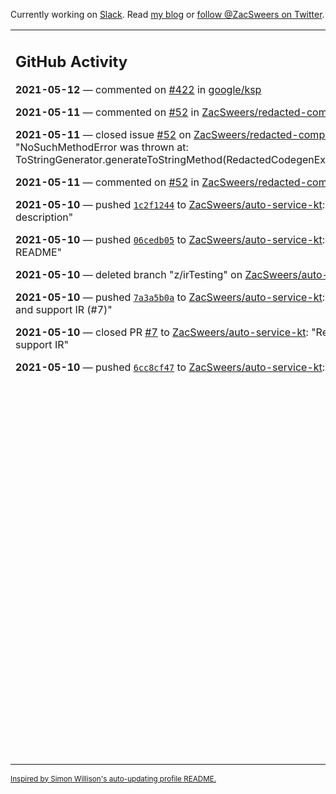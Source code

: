 Currently working on [Slack](https://slack.com/). Read [my blog](https://zacsweers.dev/) or [follow @ZacSweers on Twitter](https://twitter.com/ZacSweers).

<table><tr><td valign="top" width="60%">

## GitHub Activity
<!-- githubActivity starts -->
**2021-05-12** — commented on [#422](https://github.com/google/ksp/pull/422#issuecomment-839772270) in [google/ksp](https://api.github.com/repos/google/ksp)

**2021-05-11** — commented on [#52](https://github.com/ZacSweers/redacted-compiler-plugin/issues/52#issuecomment-838669235) in [ZacSweers/redacted-compiler-plugin](https://api.github.com/repos/ZacSweers/redacted-compiler-plugin)

**2021-05-11** — closed issue [#52](https://api.github.com/repos/ZacSweers/redacted-compiler-plugin/issues/52) on [ZacSweers/redacted-compiler-plugin](https://api.github.com/repos/ZacSweers/redacted-compiler-plugin): "NoSuchMethodError was thrown at: ToStringGenerator.generateToStringMethod(RedactedCodegenExtension.kt:229)"

**2021-05-11** — commented on [#52](https://github.com/ZacSweers/redacted-compiler-plugin/issues/52#issuecomment-838650409) in [ZacSweers/redacted-compiler-plugin](https://api.github.com/repos/ZacSweers/redacted-compiler-plugin)

**2021-05-10** — pushed [`1c2f1244`](https://github.com/ZacSweers/auto-service-kt/commit/1c2f1244a2d3e97fca3196f6312c807f28fa8904) to [ZacSweers/auto-service-kt](https://api.github.com/repos/ZacSweers/auto-service-kt): "Update description"

**2021-05-10** — pushed [`06cedb05`](https://github.com/ZacSweers/auto-service-kt/commit/06cedb05311edf2816d96205ad82198829637e04) to [ZacSweers/auto-service-kt](https://api.github.com/repos/ZacSweers/auto-service-kt): "Add a README"

**2021-05-10** — deleted branch "z/irTesting" on [ZacSweers/auto-service-kt](https://api.github.com/repos/ZacSweers/auto-service-kt)

**2021-05-10** — pushed [`7a3a5b0a`](https://github.com/ZacSweers/auto-service-kt/commit/7a3a5b0a96d54271649b6f7c78fe2d688ff63e9b) to [ZacSweers/auto-service-kt](https://api.github.com/repos/ZacSweers/auto-service-kt): "Rework impl and support IR (#7)"

**2021-05-10** — closed PR [#7](https://api.github.com/repos/ZacSweers/auto-service-kt/pulls/7) to [ZacSweers/auto-service-kt](https://api.github.com/repos/ZacSweers/auto-service-kt): "Rework impl and support IR"

**2021-05-10** — pushed [`6cc8cf47`](https://github.com/ZacSweers/auto-service-kt/commit/6cc8cf47966f8e82637d4e80bfcc14c3054f1fc7) to [ZacSweers/auto-service-kt](https://api.github.com/repos/ZacSweers/auto-service-kt): "Update API"
<!-- githubActivity ends -->
</td><td valign="top" width="40%">

## On My Blog
<!-- blog starts -->
**2021-02-02** — [Disposables Can Cause Memory Leaks](https://www.zacsweers.dev/disposables-can-cause-memory-leaks/)

**2021-01-29** — [Kapt's Hidden Test Costs](https://www.zacsweers.dev/kapts-hidden-test-costs/)

**2020-07-13** — [Time in UI Programming](https://www.zacsweers.dev/time-in-ui/)

**2020-07-08** — [Tick Tock: Desugaring and Timezones](https://www.zacsweers.dev/ticktock-desugaring-timezones/)

**2020-06-11** — [Kotlin Symbol Processing: Early Thoughts](https://www.zacsweers.dev/kotlin-symbol-processor-early-thoughts/)

**2020-05-01** — [Dagger Party Tricks: Extension Functions](https://www.zacsweers.dev/dagger-party-tricks-extension-functions/)

**2020-04-03** — [Making My WFH Life Bearable](https://www.zacsweers.dev/making-wfh-life-bearable/)

**2020-03-16** — [Android's Built-in ProGuard Rules: The Missing Guide](https://www.zacsweers.dev/android-proguard-rules/)

**2020-03-09** — [Stories from Josephine](https://www.zacsweers.dev/stories-from-josephine/)

**2020-02-05** — [It's Nothing](https://www.zacsweers.dev/its-nothing/)
<!-- blog ends -->
More on [zacsweers.dev](https://zacsweers.dev/)
</td></tr></table>

<sub><a href="https://simonwillison.net/2020/Jul/10/self-updating-profile-readme/">Inspired by Simon Willison's auto-updating profile README.</a></sub>